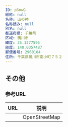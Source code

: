```yaml
---
ID: pSnwG
総称: null
名称: 山の神
名称読み: null
別名: null
都道府県: 千葉県
区域: 鴨川市
緯度: 35.1277595
経度: 140.0357487
郵便番号: 2960104
住所: 千葉県鴨川市南小町７５２
---
```


## その他

### 参考URL

| URL | 説明          |
| --- | ------------- |
|     | OpenStreetMap |
